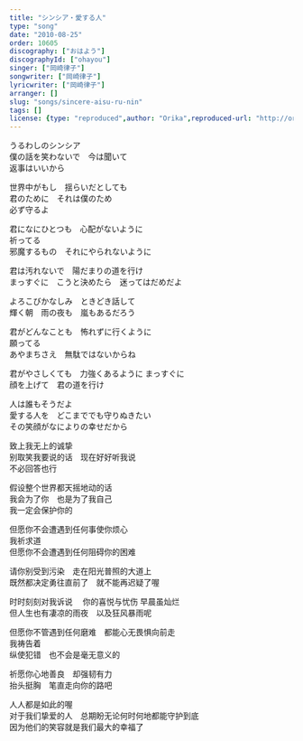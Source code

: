 ```yaml
---
title: "シンシア・愛する人"
type: "song"
date: "2010-08-25"
order: 10605
discography: ["おはよう"]
discographyId: ["ohayou"]
singer: ["岡崎律子"]
songwriter: ["岡崎律子"]
lyricwriter: ["岡崎律子"]
arranger: []
slug: "songs/sincere-aisu-ru-nin"
tags: []
license: {type: "reproduced",author: "Orika",reproduced-url: "http://orikamushi.myweb.hinet.net/",reproduced-website: "織歌蟲網站"}
---
```


うるわしのシンシア   
僕の話を笑わないで　今は聞いて   
返事はいいから   
  
世界中がもし　揺らいだとしても   
君のために　それは僕のため   
必ず守るよ   
  
君になにひとつも　心配がないように   
祈ってる   
邪魔するもの　それにやられないように   
  
君は汚れないで　陽だまりの道を行け   
まっすぐに　こうと決めたら　迷ってはだめだよ   
  
よろこびかなしみ　ときどき話して   
輝く朝　雨の夜も　嵐もあるだろう   
  
君がどんなことも　怖れずに行くように   
願ってる   
あやまちさえ　無駄ではないからね   
  
君がやさしくても　力強くあるように まっすぐに　  
顔を上げて　君の道を行け   
  
人は誰もそうだよ   
愛する人を　どこまででも守りぬきたい   
その笑顔がなによりの幸せだから  
  
  <!-- 翻译 -->

致上我无上的诚挚   
别取笑我要说的话　现在好好听我说   
不必回答也行   
  
假设整个世界都天摇地动的话   
我会为了你　也是为了我自己   
我一定会保护你的   
  
但愿你不会遭遇到任何事使你烦心   
我祈求道   
但愿你不会遭遇到任何阻碍你的困难   
  
请你别受到污染　走在阳光普照的大道上   
既然都决定勇往直前了　就不能再迟疑了喔   
  
时时刻刻对我诉说 　你的喜悦与忧伤 早晨虽灿烂　  
但人生也有凄凉的雨夜　以及狂风暴雨呢   
  
但愿你不管遇到任何磨难　都能心无畏惧向前走   
我祷告着   
纵使犯错　也不会是毫无意义的   
  
祈愿你心地善良　却强韧有力   
抬头挺胸　笔直走向你的路吧   
  
人人都是如此的喔   
对于我们挚爱的人　总期盼无论何时何地都能守护到底  
 因为他们的笑容就是我们最大的幸福了
